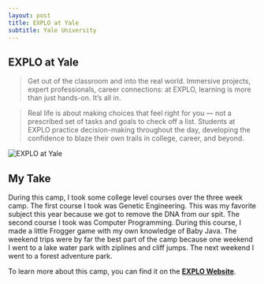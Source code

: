 ```yaml
---
layout: post
title: EXPLO at Yale
subtitle: Yale University
---
```


## EXPLO at Yale

> Get out of the classroom and into the real world. Immersive projects, expert professionals, career connections: at EXPLO, learning is more than just hands-on. It’s all in.

> Real life is about making choices that feel right for you — not a prescribed set of tasks and goals to check off a list. Students at EXPLO practice decision-making throughout the day, developing the confidence to blaze their own trails in college, career, and beyond.

![EXPLO at Yale](https://www.explo.org/wp-content/uploads/2016/10/DSC_9104.jpg "EXPLO at Yale")

## My Take

During this camp, I took some college level courses over the three week camp. The first course I took was Genetic Engineering. This was my favorite subject this year because we got to remove the DNA from our spit. The second course I took was Computer Programming. During this course, I made a little Frogger game with my own knowledge of Baby Java. The weekend trips were by far the best part of the camp because one weekend I went to a lake water park with ziplines and cliff jumps. The next weekend I went to a forest adventure park.

To learn more about this camp, you can find it on the [**EXPLO Website**](https://www.explo.org/campus-information-yale/).
